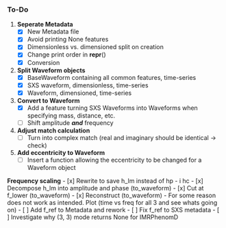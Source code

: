 ### **To-Do**
1. **Seperate Metadata**
    - [x] New Metadata file
    - [x] Avoid printing None features
    - [x] Dimensionless vs. dimensioned split on creation
    - [x] Change print order in __repr__()
    - [x] Conversion
1. **Split Waveform objects**
    - [x] BaseWaveform containing all common features, time-series
    - [x] SXS waveform, dimensionless, time-series
    - [x] Waveform, dimensioned, time-series
1. **Convert to Waveform**
    - [x] Add a feature turning SXS Waveforms into Waveforms when specifying mass, distance, etc.
    - [ ] Shift amplitude ***and*** frequency
1. **Adjust match calculation**
    - [ ] Turn into complex match (real and imaginary should be identical -> check)
1. **Add eccentricity to Waveform**
    - [ ] Insert a function allowing the eccentricity to be changed for a Waveform object

**Frequency scaling**
    - [x] Rewrite to save h_lm instead of hp - i hc
    - [x] Decompose h_lm into amplitude and phase (to_waveform)
    - [x] Cut at f_lower (to_waveform)
    - [x] Reconstruct (to_waveform)
    - For some reason does not work as intended. Plot (time vs freq for all 3 and see whats going on)
    - [ ] Add f_ref to Metadata and rework
    - [ ] Fix f_ref to SXS metadata
    - [ ] Investigate why (3, 3) mode returns None for IMRPhenomD
